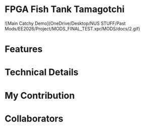 # FPGA Fish Tank Tamagotchi

![Main Catchy Demo](OneDrive/Desktop/NUS STUFF/Past Mods/EE2026/Project/MODS_FINAL_TEST.xpr/MODS/docs/2.gif)

# Features

# Technical Details

# My Contribution

# Collaborators


